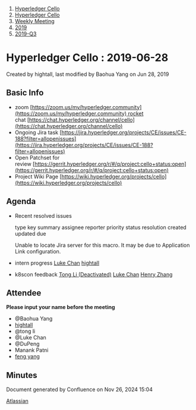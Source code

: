 1. [Hyperledger Cello](index.html)
2. [Hyperledger Cello](Hyperledger-Cello_21659650.html)
3. [Weekly Meeting](Weekly-Meeting_21659700.html)
4. [2019](2019_45252622.html)
5. [2019-Q3](2019-Q3_21659986.html)

# Hyperledger Cello : 2019-06-28

Created by hightall, last modified by Baohua Yang on Jun 28, 2019

## Basic Info

- zoom [https://zoom.us/my/hyperledger.community](https://zoom.us/my/hyperledger.community) rocket chat [https://chat.hyperledger.org/channel/cello](https://chat.hyperledger.org/channel/cello)
- Ongoing Jira task [https://jira.hyperledger.org/projects/CE/issues/CE-188?filter=allopenissues](https://jira.hyperledger.org/projects/CE/issues/CE-188?filter=allopenissues)
- Open Patchset for review [https://gerrit.hyperledger.org/r/#/q/project:cello+status:open](https://gerrit.hyperledger.org/r/#/q/project:cello+status:open)
- Project Wiki Page [https://wiki.hyperledger.org/projects/cello](https://wiki.hyperledger.org/projects/cello)

## Agenda

- Recent resolved issues    
  
  type key summary assignee reporter priority status resolution created updated due
  
  Unable to locate Jira server for this macro. It may be due to Application Link configuration.
- intern progress [Luke Chan](https://lf-hyperledger.atlassian.net/wiki/people/712020:41573b41-33dc-492c-836d-536b50e9eb2a?ref=confluence) [hightall](https://lf-hyperledger.atlassian.net/wiki/people/70121:e9c4e0e0-079d-423a-b406-d1bcab2e0194?ref=confluence)
- k8scon feedback [Tong Li (Deactivated)](https://lf-hyperledger.atlassian.net/wiki/people/712020:7579aadb-a578-4296-b576-84509b88eb92?ref=confluence) [Luke Chan](https://lf-hyperledger.atlassian.net/wiki/people/712020:41573b41-33dc-492c-836d-536b50e9eb2a?ref=confluence) [Henry Zhang](https://lf-hyperledger.atlassian.net/wiki/people/5b1546269595132534bc2926?ref=confluence)

## Attendee

**Please input your name before the meeting** 

- @Baohua Yang
- [hightall](https://lf-hyperledger.atlassian.net/wiki/people/70121:e9c4e0e0-079d-423a-b406-d1bcab2e0194?ref=confluence)
- @tong li
- @Luke Chan
- @DuPeng
- Manank Patni
- [feng yang](https://lf-hyperledger.atlassian.net/wiki/people/712020:23894469-5964-413e-bde8-8baa9f37d28d?ref=confluence)

## Minutes

Document generated by Confluence on Nov 26, 2024 15:04

[Atlassian](http://www.atlassian.com/)
